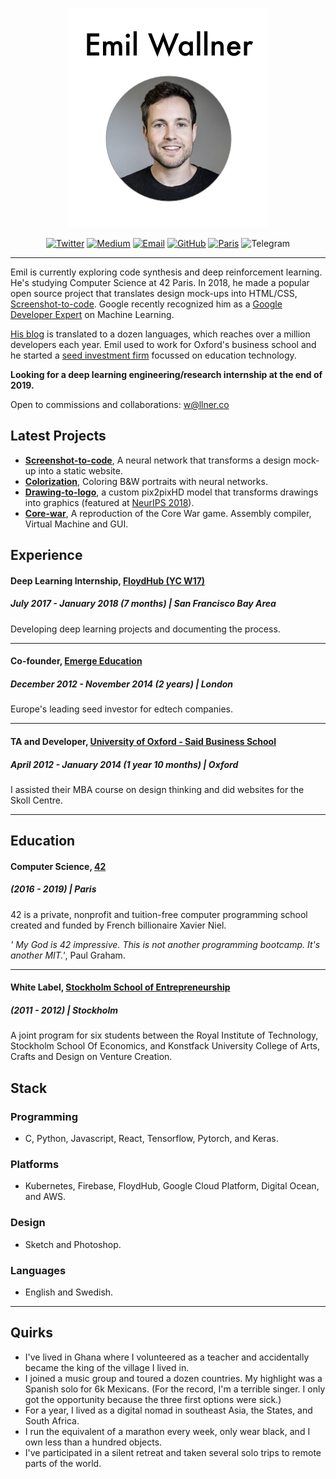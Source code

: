 
<p align="center"><img src="header.png"></p>

<p align="center">
  <a href="https://twitter.com/emilwallner"><img src="https://img.shields.io/badge/Twitter-6054-34A1F2.svg" alt="Twitter"></a>
  <a href="https://medium.com/@emilwallner"><img src="https://img.shields.io/badge/Medium-4256-71EF8E.svg" alt="Medium"></a>
  <a href="mailto:w@llner.co"><img src="https://img.shields.io/badge/Email-w%40llner.co-red.svg" alt="Email"></a>
  <a href="https://github.com/emilwallner"><img src="https://img.shields.io/badge/GitHub-1012-000000.svg" alt="GitHub"></a>
  <a href="https://goo.gl/maps/gxHX7SRQQTL2"><img src="https://img.shields.io/badge/Location-Paris-00FFB4.svg" alt="Paris"></a>

  <img src="https://img.shields.io/badge/Telegram-%40emilwallner-%233DA6D9.svg" alt="Telegram">

</p>

---

Emil is currently exploring code synthesis and deep reinforcement learning. He's studying Computer Science at 42 Paris. In 2018, he made a popular open source project that translates design mock-ups into HTML/CSS, [Screenshot-to-code](https://github.com/emilwallner/Screenshot-to-code). Google recently recognized him as a [Google Developer Expert](https://developers.google.com/programs/experts/) on Machine Learning. 


[His blog](http://medium.com/@emilwallner) is translated to a dozen languages, which reaches over a million developers each year. Emil used to work for Oxford's business school and he started a [seed investment firm](http://emerge.education/) focussed on education technology. 

**Looking for a deep learning engineering/research internship at the end of 2019.**

Open to commissions and collaborations: w@llner.co

## Latest Projects 

- [**Screenshot-to-code**](https://github.com/emilwallner/Screenshot-to-code), A neural network that transforms a design mock-up into a static website.
- [**Colorization**](https://github.com/emilwallner/Coloring-greyscale-images), Coloring B&W portraits with neural networks.
- [**Drawing-to-logo**](http://www.aiartonline.com/design/emil-wallner/), a custom pix2pixHD model that transforms drawings into graphics (featured at [NeurIPS 2018](http://www.aiartonline.com/design/emil-wallner/)).
- [**Core-war**](https://github.com/emilwallner/Corewar), A reproduction of the Core War game. Assembly compiler, Virtual Machine and GUI. 




## Experience 

#### Deep Learning Internship, [FloydHub (YC W17)](https://www.floydhub.com/)
##### July 2017 - January 2018 (7 months)  | San Francisco Bay Area

Developing deep learning projects and documenting the process.

--- 

#### Co-founder, [Emerge Education](https://emerge.education/)
##### December 2012 - November 2014 (2 years) | London

Europe's leading seed investor for edtech companies.

---


#### TA and Developer, [University of Oxford - Said Business School](https://www.sbs.ox.ac.uk/)
##### April 2012 - January 2014 (1 year 10 months) | Oxford

I assisted their MBA course on design thinking and did websites for the Skoll Centre.

---

## Education

#### Computer Science, [42](https://www.42.fr/)
##### (2016 - 2019) | Paris

42 is a private, nonprofit and tuition-free computer programming school created and funded by French billionaire Xavier Niel. 

*' My God is 42 impressive. This is not another programming bootcamp. It's another MIT.'*, Paul Graham. 


---

#### White Label, [Stockholm School of Entrepreneurship](https://www.sses.se/)
##### (2011 - 2012) | Stockholm

A joint program for six students between the Royal Institute of Technology, Stockholm School Of Economics, and Konstfack University College of Arts, Crafts and Design on Venture Creation. 


## Stack

### Programming

- C, Python, Javascript, React, Tensorflow, Pytorch, and Keras.

### Platforms

- Kubernetes, Firebase, FloydHub, Google Cloud Platform, Digital Ocean, and AWS.

### Design

- Sketch and Photoshop.

### Languages

- English and Swedish.

---


## Quirks

- I've lived in Ghana where I volunteered as a teacher and accidentally became the king of the village I lived in. 
- I joined a music group and toured a dozen countries. My highlight was a Spanish solo for 6k Mexicans. (For the record, I'm a terrible singer. I only got the opportunity because the three first options were sick.)
- For a year, I lived as a digital nomad in southeast Asia, the States, and South Africa.
- I run the equivalent of a marathon every week, only wear black, and I own less than a hundred objects. 
- I've participated in a silent retreat and taken several solo trips to remote parts of the world. 
